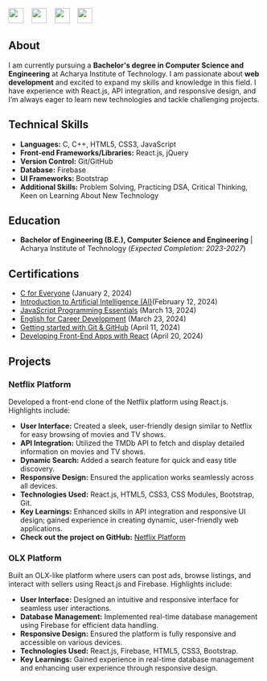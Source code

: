 
[<img src="https://img.icons8.com/fluency/48/000000/linkedin.png" width="30"/>](https://www.linkedin.com/in/anirudhsgopal/)&nbsp;&nbsp;&nbsp;
[<img src="https://img.icons8.com/ios-glyphs/30/000000/github.png" width="30"/>](https://github.com/AnirudhSGopal)&nbsp;&nbsp;&nbsp;
[<img src="https://img.icons8.com/color/48/000000/gmail-new.png" width="30"/>](mailto:anirudhsgopal9069@gmail.com)&nbsp;&nbsp;&nbsp;
[<img src="https://img.icons8.com/fluency/48/000000/instagram-new.png" width="30"/>](https://www.instagram.com/anirudhsgopal/)

## About
I am currently pursuing a **Bachelor's degree in Computer Science and Engineering** at Acharya Institute of Technology. I am passionate about **web development** and excited to expand my skills and knowledge in this field. I have experience with React.js, API integration, and responsive design, and I’m always eager to learn new technologies and tackle challenging projects.

## Technical Skills
- **Languages:** C, C++, HTML5, CSS3, JavaScript
- **Front-end Frameworks/Libraries:** React.js, jQuery
- **Version Control:** Git/GitHub
- **Database:** Firebase
- **UI Frameworks:** Bootstrap
- **Additional Skills:** Problem Solving, Practicing DSA, Critical Thinking, Keen on Learning About New Technology

## Education
- **Bachelor of Engineering (B.E.), Computer Science and Engineering** | Acharya Institute of Technology (_Expected Completion: 2023-2027_)

## Certifications
- [C for Everyone](https://drive.google.com/file/d/1YPTSr-kICJdLmhO3pIiQIZIOMBPbZEpp/view?usp=drive_link) (January 2, 2024)
- [Introduction to Artificial Intelligence (AI)](https://drive.google.com/file/d/1AuSf35rIDh7Z2SKOd_glk9etSkkm6R9B/view?usp=drive_link)(February 12, 2024)
- [JavaScript Programming Essentials](https://drive.google.com/file/d/19DlYgVGlDyA4NIJaIUkNuMhVhk3e-BW5/view?usp=drive_link) (March 13, 2024)
- [English for Career Development](https://drive.google.com/file/d/1S9kVhlgt6cWb0JSp1LIoGQbJwv5jJqEE/view?usp=drive_link) (March 23, 2024)
- [Getting started with Git & GitHub](https://drive.google.com/file/d/1pIL6jEgJZPZtivz_bWsXK1SZVfTBQ8ED/view?usp=drive_link) (April 11, 2024)
- [Developing Front-End Apps with React](https://drive.google.com/file/d/1C_RlpbeGi0uoZ54Xqoih4l1C82ixdZYe/view?usp=drive_link) (April 20, 2024)

## Projects
### Netflix Platform
Developed a front-end clone of the Netflix platform using React.js. Highlights include:
- **User Interface:** Created a sleek, user-friendly design similar to Netflix for easy browsing of movies and TV shows.
- **API Integration:** Utilized the TMDb API to fetch and display detailed information on movies and TV shows.
- **Dynamic Search:** Added a search feature for quick and easy title discovery.
- **Responsive Design:** Ensured the application works seamlessly across all devices.
- **Technologies Used:** React.js, HTML5, CSS3, CSS Modules, Bootstrap, Git.
- **Key Learnings:** Enhanced skills in API integration and responsive UI design; gained experience in creating dynamic, user-friendly web applications.
- **Check out the project on GitHub:** [Netflix Platform](https://github.com/AnirudhSGopal/NetflixPlatform)

### OLX Platform
Built an OLX-like platform where users can post ads, browse listings, and interact with sellers using React.js and Firebase. Highlights include:
- **User Interface:** Designed an intuitive and responsive interface for seamless user interactions.
- **Database Management:** Implemented real-time database management using Firebase for efficient data handling.
- **Responsive Design:** Ensured the platform is fully responsive and accessible on various devices.
- **Technologies Used:** React.js, Firebase, HTML5, CSS3, Bootstrap.
- **Key Learnings:** Gained experience in real-time database management and enhancing user experience through responsive design.
